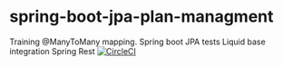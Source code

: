 # spring-boot-jpa-plan-managment
Training @ManyToMany mapping.
Spring boot JPA tests
Liquid base integration
Spring Rest
[![CircleCI](https://circleci.com/gh/gzeskas/spring-boot-jpa-plan-managment/tree/master.svg?style=svg)](https://circleci.com/gh/gzeskas/spring-boot-jpa-plan-managment/tree/master)
